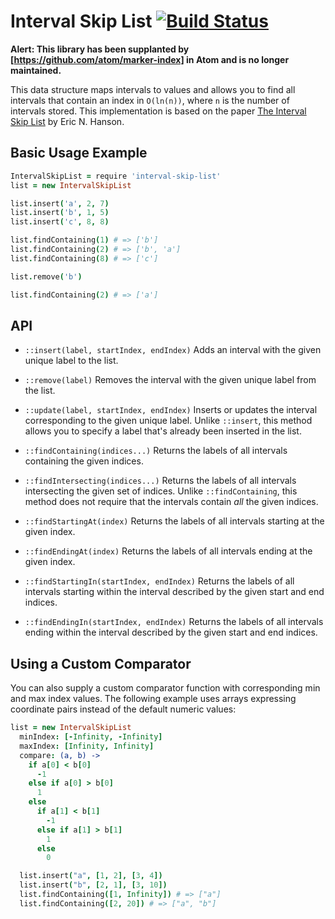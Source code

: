 # Interval Skip List [![Build Status](https://travis-ci.org/atom/interval-skip-list.png)](https://travis-ci.org/atom/interval-skip-list)

**Alert: This library has been supplanted by [https://github.com/atom/marker-index] in Atom and is no longer maintained.**

This data structure maps intervals to values and allows you to find all
intervals that contain an index in `O(ln(n))`, where `n` is the number of
intervals stored. This implementation is based on the paper
[The Interval Skip List](https://www.cise.ufl.edu/tr/DOC/REP-1992-45.pdf) by
Eric N. Hanson.

## Basic Usage Example

```coffee
IntervalSkipList = require 'interval-skip-list'
list = new IntervalSkipList

list.insert('a', 2, 7)
list.insert('b', 1, 5)
list.insert('c', 8, 8)

list.findContaining(1) # => ['b']
list.findContaining(2) # => ['b', 'a']
list.findContaining(8) # => ['c']

list.remove('b')

list.findContaining(2) # => ['a']
```

## API

* `::insert(label, startIndex, endIndex)`
  Adds an interval with the given unique label to the list.

* `::remove(label)`
  Removes the interval with the given unique label from the list.

* `::update(label, startIndex, endIndex)`
  Inserts or updates the interval corresponding to the given unique label.
  Unlike `::insert`, this method allows you to specify a label that's already
  been inserted in the list.

* `::findContaining(indices...)`
  Returns the labels of all intervals containing the given indices.

* `::findIntersecting(indices...)`
  Returns the labels of all intervals intersecting the given set of indices.
  Unlike `::findContaining`, this method does not require that the intervals
  contain *all* the given indices.

* `::findStartingAt(index)`
  Returns the labels of all intervals starting at the given index.

* `::findEndingAt(index)`
  Returns the labels of all intervals ending at the given index.

* `::findStartingIn(startIndex, endIndex)`
  Returns the labels of all intervals starting within the interval described by
  the given start and end indices.

* `::findEndingIn(startIndex, endIndex)`
  Returns the labels of all intervals ending within the interval described by
  the given start and end indices.

## Using a Custom Comparator

You can also supply a custom comparator function with corresponding min and max
index values. The following example uses arrays expressing coordinate pairs
instead of the default numeric values:

```coffee
list = new IntervalSkipList
  minIndex: [-Infinity, -Infinity]
  maxIndex: [Infinity, Infinity]
  compare: (a, b) ->
    if a[0] < b[0]
      -1
    else if a[0] > b[0]
      1
    else
      if a[1] < b[1]
        -1
      else if a[1] > b[1]
        1
      else
        0

  list.insert("a", [1, 2], [3, 4])
  list.insert("b", [2, 1], [3, 10])
  list.findContaining([1, Infinity]) # => ["a"]
  list.findContaining([2, 20]) # => ["a", "b"]
```
